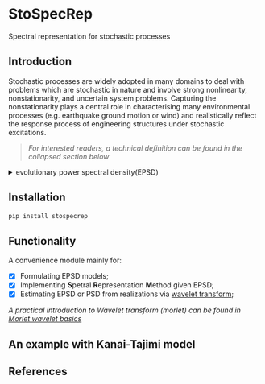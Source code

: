 # StoSpecRep

Spectral representation for stochastic processes

## Introduction

Stochastic processes are widely adopted in many domains to deal with problems which are stochastic in nature and involve strong nonlinearity, nonstationarity, and uncertain system problems. Capturing the nonstationarity plays a central role in characterising many environmental processes (e.g. earthquake ground motion or wind) and realistically reflect the response process of engineering structures under stochastic excitations.

> *For interested readers, a technical definition can be found in the collapsed section below*

<details><summary>evolutionary power spectral density(EPSD)</summary>
<p>
In this section, a brief review of the theory of the spectral representation of stochastic processes (stationary and non-stationary) is outlined. In particular, focus is on power spectral estimation and simulation of the corresponding processes.
A general non-stationary random process, with respect to a family of oscillatory functions, can be represented in the form:


$$X_{t} = \int_{-\infty}^{\infty} A(\omega, t) e^{i \omega t} \text{d} Z(\omega)$$   


where $\phi_{t}(\omega)= A(\omega, t) e^{i \omega t}$ represent the oscillatory functions, of which $A(\omega, t)$ suggests a slowly varying and frequency-dependent modulating function and $Z(\omega)$ is an orthogonal process; $\{X_{t}\}$ is termed as oscillatory processes whose (two-sided) evolutionary power spectral density is further given as:


$$S(\omega, t) = |A(\omega, t)|^2 S(\omega)$$    


where $S(\omega)$ represents the power spectral density function in the case of a stationary process with a family of complex exponentials, i.e., $\phi_{t}(\omega)=e^{i \omega t}$. The semi-stationary property due to the slowly-changing spectra premise facilitates the practical estimation of the evolutionary spectra given a realization record via non-stationary time-frequency methods, e.g. wavelet transforms. Inversely, a versatile formula for generating sample realizations compatible with the stochastic process is given by spectral representation method (SRM):


$$x^{(i)}(t) = \sqrt{2} \sum_{n=0}^{N-1} \sqrt{2 S(\omega_{n}, t) \Delta \omega} \cos(\omega_{n} t + \Phi^{(i)}_{n})$$


where $x^{(i)}(t)$ is a sample simulation, $\Phi^{(i)}$ is the set of independent random phase angles, distributed uniformly over the interval $[0, 2 \pi]$, for the $i$th sample realizations; $N$ and $\Delta{\omega}$ relate to the discretization of the frequency domain.


</p>
</details>

## Installation

```bash
pip install stospecrep
```
## Functionality
A convenience module mainly for:
- [x] Formulating EPSD models;
- [x] Implementing **S**petral **R**epresentation **M**ethod given EPSD;
- [x] Estimating EPSD or PSD from realizations via [wavelet transform](https://en.wikipedia.org/wiki/Wavelet_transform);

*A practical introduction to Wavelet transform (morlet) can be found in [Morlet wavelet basics](notebooks/IntroductionMorletWaveletBasics.ipynb)*

## An example with Kanai-Tajimi model


## References

